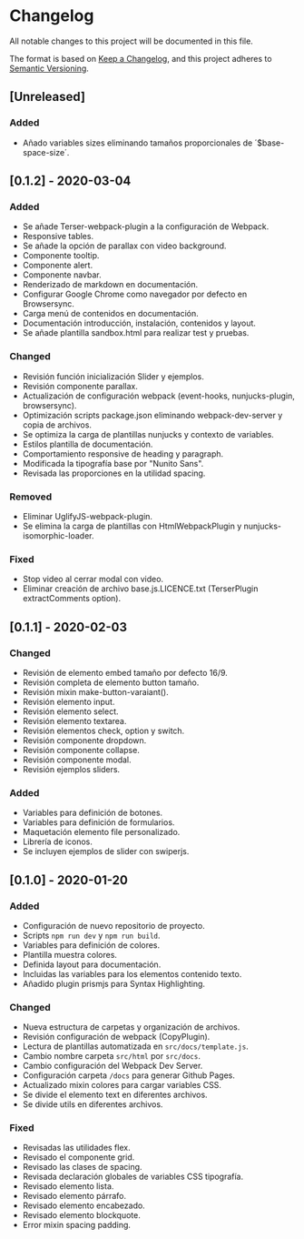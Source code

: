 # Changelog
All notable changes to this project will be documented in this file.

The format is based on [Keep a Changelog](https://keepachangelog.com/en/1.0.0/),
and this project adheres to [Semantic Versioning](https://semver.org/spec/v2.0.0.html).

## [Unreleased]

### Added
- Añado variables sizes eliminando tamaños proporcionales de ´$base-space-size´.


## [0.1.2] - 2020-03-04

### Added
- Se añade Terser-webpack-plugin a la configuración de Webpack.
- Responsive tables.
- Se añade la opción de parallax con video background.
- Componente tooltip.
- Componente alert.
- Componente navbar.
- Renderizado de markdown en documentación.
- Configurar Google Chrome como navegador por defecto en Browsersync.
- Carga menú de contenidos en documentación.
- Documentación introducción, instalación, contenidos y layout.
- Se añade plantilla sandbox.html para realizar test y pruebas.

### Changed
- Revisión función inicialización Slider y ejemplos.
- Revisión componente parallax.
- Actualización de configuración webpack (event-hooks, nunjucks-plugin, browsersync).
- Optimización scripts package.json eliminando webpack-dev-server y copia de archivos.
- Se optimiza la carga de plantillas nunjucks y contexto de variables.
- Estilos plantilla de documentación.
- Comportamiento responsive de heading y paragraph.
- Modificada la tipografía base por "Nunito Sans".
- Revisada las proporciones en la utilidad spacing.

### Removed
- Eliminar UglifyJS-webpack-plugin.
- Se elimina la carga de plantillas con HtmlWebpackPlugin y nunjucks-isomorphic-loader.

### Fixed
- Stop video al cerrar modal con video.
- Eliminar creación de archivo base.js.LICENCE.txt (TerserPlugin extractComments option).


## [0.1.1] - 2020-02-03

### Changed
- Revisión de elemento embed tamaño por defecto 16/9.
- Revisión completa de elemento button tamaño.
- Revisión mixin make-button-varaiant().
- Revisión elemento input.
- Revisión elemento select.
- Revisión elemento textarea.
- Revisión elementos check, option y switch.
- Revisión componente dropdown.
- Revisión componente collapse.
- Revisión componente modal.
- Revisión ejemplos sliders.

### Added
- Variables para definición de botones.
- Variables para definición de formularios.
- Maquetación elemento file personalizado.
- Librería de iconos.
- Se incluyen ejemplos de slider con swiperjs.


## [0.1.0] - 2020-01-20

### Added
- Configuración de nuevo repositorio de proyecto.
- Scripts `npm run dev` y `npm run build`.
- Variables para definición de colores.
- Plantilla muestra colores.
- Definida layout para documentación.
- Incluidas las variables para los elementos contenido texto.
- Añadido plugin prismjs para Syntax Highlighting.


### Changed
- Nueva estructura de carpetas y organización de archivos.
- Revisión configuración de webpack (CopyPlugin).
- Lectura de plantillas automatizada en `src/docs/template.js`.
- Cambio nombre carpeta `src/html` por `src/docs`.
- Cambio configuración del Webpack Dev Server.
- Configuración carpeta `/docs` para generar Github Pages.
- Actualizado mixin colores para cargar variables CSS.
- Se divide el elemento text en diferentes archivos.
- Se divide utils en diferentes archivos.

### Fixed
- Revisadas las utilidades flex.
- Revisado el componente grid.
- Revisado las clases de spacing.
- Revisada declaración globales de variables CSS tipografía.
- Revisado elemento lista.
- Revisado elemento párrafo.
- Revisado elemento encabezado.
- Revisado elemento blockquote.
- Error mixin spacing padding.
